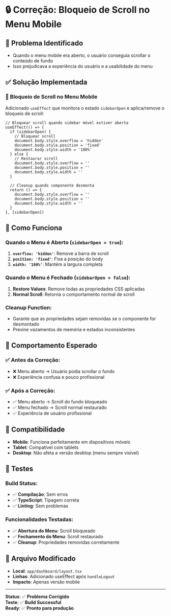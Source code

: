 # 🔒 Correção: Bloqueio de Scroll no Menu Mobile

## 🐛 Problema Identificado
- Quando o menu mobile era aberto, o usuário conseguia scrollar o conteúdo de fundo
- Isso prejudicava a experiência do usuário e a usabilidade do menu

## ✅ Solução Implementada

### 📱 Bloqueio de Scroll no Menu Mobile
Adicionado `useEffect` que monitora o estado `sidebarOpen` e aplica/remove o bloqueio de scroll:

```tsx
// Bloquear scroll quando sidebar móvel estiver aberta
useEffect(() => {
  if (sidebarOpen) {
    // Bloquear scroll
    document.body.style.overflow = 'hidden'
    document.body.style.position = 'fixed'
    document.body.style.width = '100%'
  } else {
    // Restaurar scroll
    document.body.style.overflow = ''
    document.body.style.position = ''
    document.body.style.width = ''
  }

  // Cleanup quando componente desmonta
  return () => {
    document.body.style.overflow = ''
    document.body.style.position = ''
    document.body.style.width = ''
  }
}, [sidebarOpen])
```

## 🔧 Como Funciona

### Quando o Menu é Aberto (`sidebarOpen = true`):
1. **`overflow: 'hidden'`**: Remove a barra de scroll
2. **`position: 'fixed'`**: Fixa a posição do body 
3. **`width: '100%'`**: Mantém a largura completa

### Quando o Menu é Fechado (`sidebarOpen = false`):
1. **Restore Values**: Remove todas as propriedades CSS aplicadas
2. **Normal Scroll**: Retorna o comportamento normal de scroll

### Cleanup Function:
- Garante que as propriedades sejam removidas se o componente for desmontado
- Previne vazamentos de memória e estados inconsistentes

## 🎯 Comportamento Esperado

### ✅ Antes da Correção:
- ❌ Menu aberto → Usuário podia scrollar o fundo
- ❌ Experiência confusa e pouco profissional

### ✅ Após a Correção:
- ✅ Menu aberto → Scroll do fundo bloqueado
- ✅ Menu fechado → Scroll normal restaurado
- ✅ Experiência de usuário profissional

## 📱 Compatibilidade
- **Mobile**: Funciona perfeitamente em dispositivos móveis
- **Tablet**: Compatível com tablets
- **Desktop**: Não afeta a versão desktop (menu sempre visível)

## 🧪 Testes

### Build Status:
- ✅ **Compilação**: Sem erros
- ✅ **TypeScript**: Tipagem correta
- ✅ **Linting**: Sem problemas

### Funcionalidades Testadas:
- ✅ **Abertura do Menu**: Scroll bloqueado
- ✅ **Fechamento do Menu**: Scroll restaurado
- ✅ **Cleanup**: Propriedades removidas corretamente

## 🚀 Arquivo Modificado
- **Local**: `app/dashboard/layout.tsx`
- **Linhas**: Adicionado useEffect após `handleLogout`
- **Impacto**: Apenas versão mobile

---

**Status**: ✅ **Problema Corrigido**  
**Teste**: ✅ **Build Successful**  
**Ready**: ✅ **Pronto para produção**
